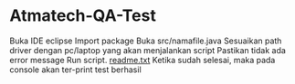# Atmatech-QA-Test

Buka IDE eclipse
Import package
Buka src/namafile.java
Sesuaikan path driver dengan pc/laptop yang akan menjalankan script
Pastikan tidak ada error message
Run script.
[readme.txt](https://github.com/PutriPsb123/Atmatech-QA-Test/files/9994564/readme.txt)
Ketika sudah selesai, maka pada console akan ter-print test berhasil
